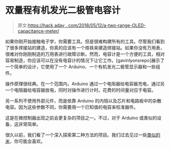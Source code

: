 # 双量程有机发光二极管电容计

> 原文:[https://hack aday . com/2018/05/12/a-two-range-OLED-capacitance-meter/](https://hackaday.com/2018/05/12/a-two-range-oled-capacitance-meter/)

如果你刚开始接触电子学，你需要工具。但是很难构建所有的工具。尽管我们看到了很多焊接站的建造，你真的应该有一个烙铁来建造焊接站。如果你没有万用表，很难对你刚刚制造的万用表进行故障诊断。然而，电容计是一个方便的工具，相对容易制造，你应该可以在没有电容计的情况下让它工作。[gavinlyonsrepo]展示了一个简单的设计，它使用了一个 Arduino、一个有机发光二极管显示器和一些组件。

操作原理很经典。在一个范围内，Arduino 通过一个电阻器给电容器充电，通过另一个电阻器给电容器放电，同时对操作进行计时。花费的时间量对应于电容。

另一系列不使用外部元件，而是依靠 Arduino 的内阻以及芯片和电路板中的杂散电容。因为这些参数不同，你需要用一个已知值的电容来校准器件。

这是在微控制器出现之前会更复杂的项目之一。不过，对于 Arduino 或类似的设备，这非常简单。

很久以前，我们看了一个深入探索第二种方法的项目。我们过去见过一些[类似的米](https://hackaday.com/2012/03/27/polish-your-understanding-of-capacitors-by-building-this-meter/)，你可能会喜欢。